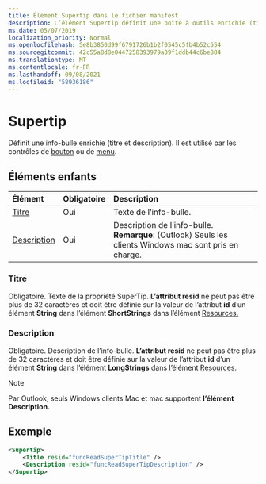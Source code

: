 ```yaml
---
title: Élément Supertip dans le fichier manifest
description: L’élément Supertip définit une boîte à outils enrichie (titre et description).
ms.date: 05/07/2019
localization_priority: Normal
ms.openlocfilehash: 5e8b3850d99f6791726b1b2f0545c5fb4b52c554
ms.sourcegitcommit: 42c55a8d8e0447258393979a09f1ddb44c6be884
ms.translationtype: MT
ms.contentlocale: fr-FR
ms.lasthandoff: 09/08/2021
ms.locfileid: "58936186"
---
```

# <a name="supertip"></a>Supertip

Définit une info-bulle enrichie (titre et description). Il est utilisé par les contrôles de [bouton](control.md#button-control) ou de [menu](control.md#menu-dropdown-button-controls).

## <a name="child-elements"></a>Éléments enfants

|  Élément |  Obligatoire  |  Description  |
|:-----|:-----|:-----|
| [Titre](#title) | Oui | Texte de l’info-bulle. |
| [Description](#description) | Oui | Description de l’info-bulle.<br>**Remarque**: (Outlook) Seuls les clients Windows mac sont pris en charge. |

### <a name="title"></a>Titre

Obligatoire. Texte de la propriété SuperTip. **L’attribut resid** ne peut pas être plus de 32 caractères et doit être définie sur la valeur de l’attribut **id** d’un élément **String** dans l’élément **ShortStrings** dans l’élément [Resources.](resources.md)

### <a name="description"></a>Description

Obligatoire. Description de l’info-bulle. **L’attribut resid** ne peut pas être plus de 32 caractères et doit être définie sur la valeur de l’attribut **id** d’un élément **String** dans l’élément **LongStrings** dans l’élément [Resources.](resources.md)

> [!NOTE]
> Par Outlook, seuls Windows clients Mac et mac supportent **l’élément Description.**

## <a name="example"></a>Exemple

```xml
<Supertip>
    <Title resid="funcReadSuperTipTitle" />
    <Description resid="funcReadSuperTipDescription" />
</Supertip>
```
